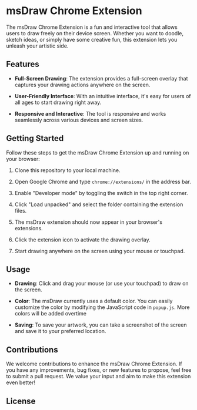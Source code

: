# msDraw Chrome Extension

The msDraw Chrome Extension is a fun and interactive tool that allows users to draw freely on their device screen. Whether you want to doodle, sketch ideas, or simply have some creative fun, this extension lets you unleash your artistic side.

## Features

- **Full-Screen Drawing**: The extension provides a full-screen overlay that captures your drawing actions anywhere on the screen.

- **User-Friendly Interface**: With an intuitive interface, it's easy for users of all ages to start drawing right away.

- **Responsive and Interactive**: The tool is responsive and works seamlessly across various devices and screen sizes.

## Getting Started

Follow these steps to get the msDraw Chrome Extension up and running on your browser:

1. Clone this repository to your local machine.

2. Open Google Chrome and type `chrome://extensions/` in the address bar.

3. Enable "Developer mode" by toggling the switch in the top right corner.

4. Click "Load unpacked" and select the folder containing the extension files.

5. The msDraw extension should now appear in your browser's extensions.

6. Click the extension icon to activate the drawing overlay.

7. Start drawing anywhere on the screen using your mouse or touchpad.

## Usage

- **Drawing**: Click and drag your mouse (or use your touchpad) to draw on the screen.

- **Color**: The msDraw currently uses a default color. You can easily customize the color by modifying the JavaScript code in `popup.js`. More colors will be added overtime

- **Saving**: To save your artwork, you can take a screenshot of the screen and save it to your preferred location.

## Contributions

We welcome contributions to enhance the msDraw Chrome Extension. If you have any improvements, bug fixes, or new features to propose, feel free to submit a pull request. We value your input and aim to make this extension even better!

## License

<!-- This project is licensed under the [MIT License](LICENSE). Feel free to use, modify, and distribute the extension according to the terms of the license.

## Acknowledgments

Special thanks to the creators and contributors of the open-source libraries and resources used in building this extension.

Happy drawing and let your creativity flow!

![msDraw Screenshot](screenshot.png) -->
